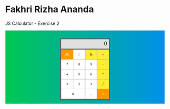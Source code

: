 # Fakhri Rizha Ananda
 JS Calculator - Exercise 2

![preview](https://raw.githubusercontent.com/fakhririzha/exercise2/master/display.png)
